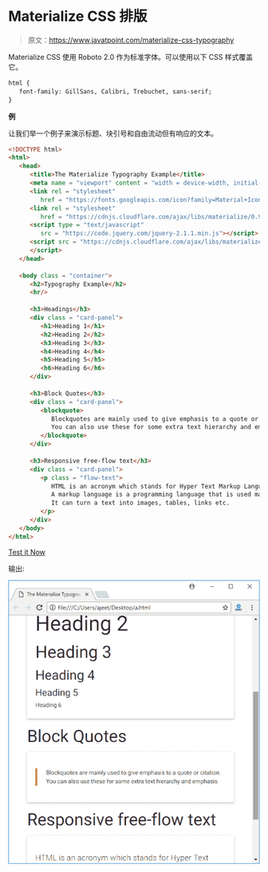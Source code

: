# Materialize CSS 排版

> 原文：<https://www.javatpoint.com/materialize-css-typography>

Materialize CSS 使用 Roboto 2.0 作为标准字体。可以使用以下 CSS 样式覆盖它。

```html
html {
   font-family: GillSans, Calibri, Trebuchet, sans-serif;
}

```

**例**

让我们举一个例子来演示标题、块引号和自由流动但有响应的文本。

```html
<!DOCTYPE html>
<html>
   <head>
      <title>The Materialize Typography Example</title>
      <meta name = "viewport" content = "width = device-width, initial-scale = 1">      
      <link rel = "stylesheet"
         href = "https://fonts.googleapis.com/icon?family=Material+Icons">
      <link rel = "stylesheet"
         href = "https://cdnjs.cloudflare.com/ajax/libs/materialize/0.97.3/css/materialize.min.css">
      <script type = "text/javascript"
         src = "https://code.jquery.com/jquery-2.1.1.min.js"></script>           
      <script src = "https://cdnjs.cloudflare.com/ajax/libs/materialize/0.97.3/js/materialize.min.js">
      </script> 
   </head>

   <body class = "container"> 
      <h2>Typography Example</h2>
      <hr/>

      <h3>Headings</h3>
      <div class = "card-panel">
         <h1>Heading 1</h1>
         <h2>Heading 2</h2>
         <h3>Heading 3</h3>
         <h4>Heading 4</h4>
         <h5>Heading 5</h5>
         <h6>Heading 6</h6>
      </div>

      <h3>Block Quotes</h3>
      <div class = "card-panel">
         <blockquote>
            Blockquotes are mainly used to give emphasis to a quote or citation. 
            You can also use these for some extra text hierarchy and emphasis.
         </blockquote>
      </div>

      <h3>Responsive free-flow text</h3>
      <div class = "card-panel">
         <p class = "flow-text">
            HTML is an acronym which stands for Hyper Text Markup Language.
            A markup language is a programming language that is used make text more interactive and dynamic. 
            It can turn a text into images, tables, links etc.
         </p>
      </div>		  
   </body>
</html>

```

[Test it Now](https://www.javatpoint.com/oprweb/test.jsp?filename=materializecsstypography1)

输出:

![Materialize Typography 1](img/940bed07a5ec5cb6f809151b707747b1.png)